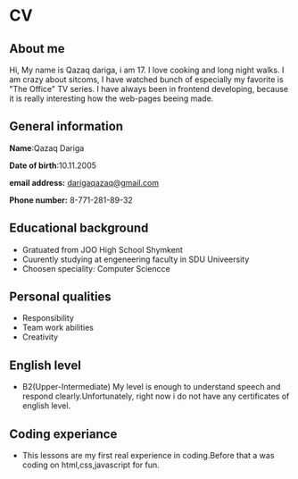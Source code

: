 # CV
## About me

Hi, My name is Qazaq dariga, i am 17. I love cooking and long night walks. 
I am crazy about sitcoms, I have watched bunch of especially my favorite is "The Office" TV series.
I have always been in frontend developing, because it is really interesting how the web-pages beeing made.


## General information
 **Name**:Qazaq Dariga 

**Date of birth**:10.11.2005

 **email address:** darigaqazaq@gmail.com

 **Phone number:** 8-771-281-89-32

 ## Educational background

+ Gratuated from JOO High School Shymkent
+ Cuurently studying at engeneering faculty in SDU Univeersity
+ Choosen speciality: Computer Sciencce

## Personal qualities
+ Responsibility
+ Team work abilities
+ Creativity

## English level
+ B2(Upper-Intermediate)
My level is enough to understand speech and respond clearly.Unfortunately, right now i do not have any certificates of english level.

## Coding experiance
+ This lessons are my first real experience in coding.Before that a was coding on html,css,javascript for fun.


